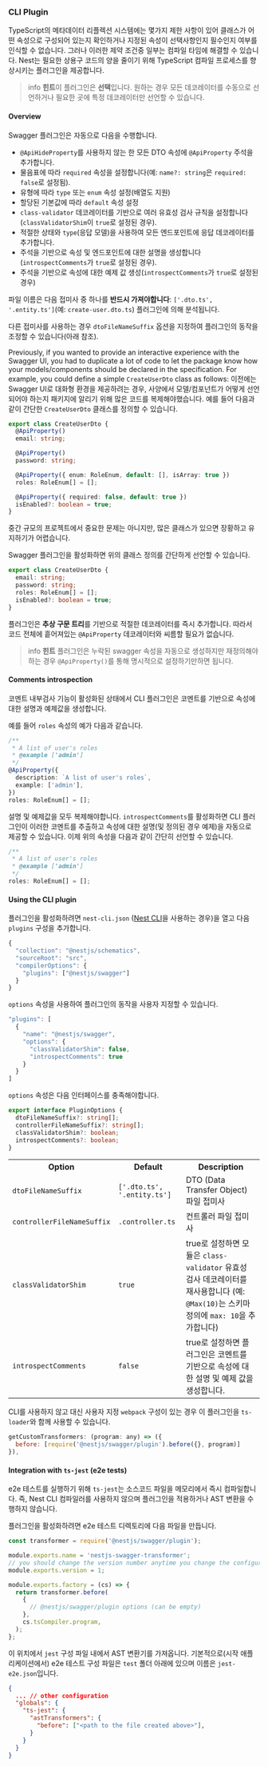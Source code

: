 ### CLI Plugin

TypeScript의 메타데이터 리플렉션 시스템에는 몇가지 제한 사항이 있어 클래스가 어떤 속성으로 구성되어 있는지 확인하거나 지정된 속성이 선택사항인지 필수인지 여부를 인식할 수 없습니다. 그러나 이러한 제약 조건중 일부는 컴파일 타임에 해결할 수 있습니다. Nest는 필요한 상용구 코드의 양을 줄이기 위해 TypeScript 컴파일 프로세스를 향상시키는 플러그인을 제공합니다.

> info **힌트**이 플러그인은 **선택**입니다. 원하는 경우 모든 데코레이터를 수동으로 선언하거나 필요한 곳에 특정 데코레이터만 선언할 수 있습니다.

#### Overview

Swagger 플러그인은 자동으로 다음을 수행합니다.

- `@ApiHideProperty`를 사용하지 않는 한 모든 DTO 속성에 `@ApiProperty` 주석을 추가합니다.
- 물음표에 따라 `required` 속성을 설정합니다(예: `name?: string`은 `required: false`로 설정됨).
- 유형에 따라 `type` 또는 `enum` 속성 설정(배열도 지원)
- 할당된 기본값에 따라 `default` 속성 설정
- `class-validator` 데코레이터를 기반으로 여러 유효성 검사 규칙을 설정합니다(`classValidatorShim`이 `true`로 설정된 경우).
- 적절한 상태와 `type`(응답 모델)을 사용하여 모든 엔드포인트에 응답 데코레이터를 추가합니다.
- 주석을 기반으로 속성 및 엔드포인트에 대한 설명을 생성합니다 (`introspectComments`가 `true`로 설정된 경우).
- 주석을 기반으로 속성에 대한 예제 값 생성(`introspectComments`가 `true`로 설정된 경우)

파일 이름은 다음 접미사 중 하나를 **반드시 가져야합니다**: `['.dto.ts', '.entity.ts']`(예: `create-user.dto.ts`) 플러그인에 의해 분석됩니다.

다른 접미사를 사용하는 경우 `dtoFileNameSuffix` 옵션을 지정하여 플러그인의 동작을 조정할 수 있습니다(아래 참조).

Previously, if you wanted to provide an interactive experience with the Swagger UI,
you had to duplicate a lot of code to let the package know how your models/components should be declared in the specification. For example, you could define a simple `CreateUserDto` class as follows:
이전에는 Swagger UI로 대화형 환경을 제공하려는 경우, 사양에서 모델/컴포넌트가 어떻게 선언되어야 하는지 패키지에 알리기 위해 많은 코드를 복제해야했습니다. 예를 들어 다음과 같이 간단한 `CreateUserDto` 클래스를 정의할 수 있습니다.

```typescript
export class CreateUserDto {
  @ApiProperty()
  email: string;

  @ApiProperty()
  password: string;

  @ApiProperty({ enum: RoleEnum, default: [], isArray: true })
  roles: RoleEnum[] = [];

  @ApiProperty({ required: false, default: true })
  isEnabled?: boolean = true;
}
```

중간 규모의 프로젝트에서 중요한 문제는 아니지만, 많은 클래스가 있으면 장황하고 유지하기가 어렵습니다.

Swagger 플러그인을 활성화하면 위의 클래스 정의를 간단하게 선언할 수 있습니다.

```typescript
export class CreateUserDto {
  email: string;
  password: string;
  roles: RoleEnum[] = [];
  isEnabled?: boolean = true;
}
```

플러그인은 **추상 구문 트리**를 기반으로 적절한 데코레이터를 즉시 추가합니다. 따라서 코드 전체에 흩어져있는 `@ApiProperty` 데코레이터와 씨름할 필요가 없습니다.

> info **힌트** 플러그인은 누락된 swagger 속성을 자동으로 생성하지만 재정의해야 하는 경우 `@ApiProperty()`를 통해 명시적으로 설정하기만하면 됩니다.

#### Comments introspection

코멘트 내부검사 기능이 활성화된 상태에서 CLI 플러그인은 코멘트를 기반으로 속성에 대한 설명과 예제값을 생성합니다.

예를 들어 `roles` 속성의 예가 다음과 같습니다.

```typescript
/**
 * A list of user's roles
 * @example ['admin']
 */
@ApiProperty({
  description: `A list of user's roles`,
  example: ['admin'],
})
roles: RoleEnum[] = [];
```

설명 및 예제값을 모두 복제해야합니다. `introspectComments`를 활성화하면 CLI 플러그인이 이러한 코멘트를 추출하고 속성에 대한 설명(및 정의된 경우 예제)을 자동으로 제공할 수 있습니다. 이제 위의 속성을 다음과 같이 간단히 선언할 수 있습니다.

```typescript
/**
 * A list of user's roles
 * @example ['admin']
 */
roles: RoleEnum[] = [];
```

#### Using the CLI plugin

플러그인을 활성화하려면 `nest-cli.json` ([Nest CLI](/cli/overview)을 사용하는 경우)을 열고 다음 `plugins` 구성을 추가합니다.

```javascript
{
  "collection": "@nestjs/schematics",
  "sourceRoot": "src",
  "compilerOptions": {
    "plugins": ["@nestjs/swagger"]
  }
}
```

`options` 속성을 사용하여 플러그인의 동작을 사용자 지정할 수 있습니다.

```javascript
"plugins": [
  {
    "name": "@nestjs/swagger",
    "options": {
      "classValidatorShim": false,
      "introspectComments": true
    }
  }
]
```

`options` 속성은 다음 인터페이스를 충족해야합니다.

```typescript
export interface PluginOptions {
  dtoFileNameSuffix?: string[];
  controllerFileNameSuffix?: string[];
  classValidatorShim?: boolean;
  introspectComments?: boolean;
}
```

<table>
  <tr>
    <th>Option</th>
    <th>Default</th>
    <th>Description</th>
  </tr>
  <tr>
    <td><code>dtoFileNameSuffix</code></td>
    <td><code>['.dto.ts', '.entity.ts']</code></td>
    <td>DTO (Data Transfer Object) 파일 접미사</td>
  </tr>
  <tr>
    <td><code>controllerFileNameSuffix</code></td>
    <td><code>.controller.ts</code></td>
    <td>컨트롤러 파일 접미사</td>
  </tr>
  <tr>
    <td><code>classValidatorShim</code></td>
    <td><code>true</code></td>
    <td>true로 설정하면 모듈은 <code>class-validator</code> 유효성 검사 데코레이터를 재사용합니다 (예: <code>@Max(10)</code>는 스키마 정의에 <code>max: 10</code>을 추가합니다)</td>
  </tr>
  <tr>
  <td><code>introspectComments</code></td>
    <td><code>false</code></td>
    <td>true로 설정하면 플러그인은 코멘트를 기반으로 속성에 대한 설명 및 예제 값을 생성합니다.</td>
  </tr>
</table>

CLI를 사용하지 않고 대신 사용자 지정 `webpack` 구성이 있는 경우 이 플러그인을 `ts-loader`와 함께 사용할 수 있습니다.

```javascript
getCustomTransformers: (program: any) => ({
  before: [require('@nestjs/swagger/plugin').before({}, program)]
}),
```

#### Integration with `ts-jest` (e2e tests)

e2e 테스트를 실행하기 위해 `ts-jest`는 소스코드 파일을 메모리에서 즉시 컴파일합니다. 즉, Nest CLI 컴파일러를 사용하지 않으며 플러그인을 적용하거나 AST 변환을 수행하지 않습니다.

플러그인을 활성화하려면 e2e 테스트 디렉토리에 다음 파일을 만듭니다.

```javascript
const transformer = require('@nestjs/swagger/plugin');

module.exports.name = 'nestjs-swagger-transformer';
// you should change the version number anytime you change the configuration below - otherwise, jest will not detect changes
module.exports.version = 1;

module.exports.factory = (cs) => {
  return transformer.before(
    {
      // @nestjs/swagger/plugin options (can be empty)
    },
    cs.tsCompiler.program,
  );
};
```

이 위치에서 `jest` 구성 파일 내에서 AST 변환기를 가져옵니다. 기본적으로(시작 애플리케이션에서) e2e 테스트 구성 파일은 `test` 폴더 아래에 있으며 이름은 `jest-e2e.json`입니다.

```json
{
  ... // other configuration
  "globals": {
    "ts-jest": {
      "astTransformers": {
        "before": ["<path to the file created above>"],
      }
    }
  }
}
```
